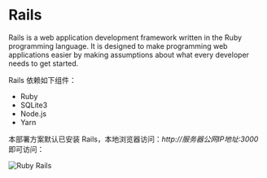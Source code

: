 # Rails

Rails is a web application development framework written in the Ruby programming language. It is designed to make programming web applications easier by making assumptions about what every developer needs to get started. 

Rails 依赖如下组件：  

* Ruby
* SQLite3
* Node.js
* Yarn

本部署方案默认已安装 Rails，本地浏览器访问：*http://服务器公网IP地址:3000* 即可访问：  

![Ruby Rails](https://libs.websoft9.com/Websoft9/DocsPicture/zh/ruby/ruby-railsgui-websoft9.png)